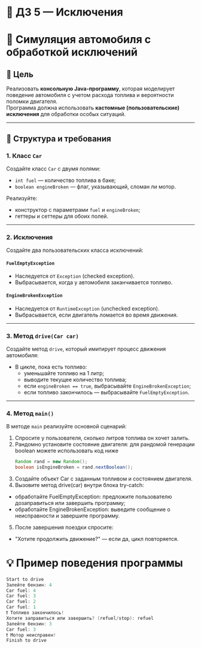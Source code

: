 # 🧠 ДЗ 5 — Исключения
# 🚗 Симуляция автомобиля с обработкой исключений

## 📌 Цель

Реализовать **консольную Java-программу**, которая моделирует поведение автомобиля с учетом расхода топлива и вероятности поломки двигателя.  
Программа должна использовать **кастомные (пользовательские) исключения** для обработки особых ситуаций.

---

## 🧱 Структура и требования

### 1. Класс `Car`

Создайте класс `Car` с двумя полями:
- `int fuel` — количество топлива в баке;
- `boolean engineBroken` — флаг, указывающий, сломан ли мотор.

Реализуйте:
- конструктор с параметрами `fuel` и `engineBroken`;
- геттеры и сеттеры для обоих полей.

---

### 2. Исключения

Создайте два пользовательских класса исключений:

#### `FuelEmptyException`
- Наследуется от `Exception` (checked exception).
- Выбрасывается, когда у автомобиля заканчивается топливо.

#### `EngineBrokenException`
- Наследуется от `RuntimeException` (unchecked exception).
- Выбрасывается, если двигатель ломается во время движения.

---

### 3. Метод `drive(Car car)`

Создайте метод `drive`, который имитирует процесс движения автомобиля:

- В цикле, пока есть топливо:
   - уменьшайте топливо на 1 литр;
   - выводите текущее количество топлива;
   - если `engineBroken == true`, выбрасывайте `EngineBrokenException`;
   - если топливо закончилось — выбрасывайте `FuelEmptyException`.

---

### 4. Метод `main()`

В методе `main` реализуйте основной сценарий:

1. Спросите у пользователя, сколько литров топлива он хочет залить.
2. Рандомно установите состояние двигателя: для рандомой генерации boolean можете использовать код ниже
   ```java
   Random rand = new Random();
   boolean isEngineBroken = rand.nextBoolean();
3. Создайте объект Car с заданным топливом и состоянием двигателя.
4. Вызовите метод drive(car) внутри блока try-catch:
- обработайте FuelEmptyException: предложите пользователю дозаправиться или завершить программу;
- обработайте EngineBrokenException: выведите сообщение о неисправности и завершите программу.
5. После завершения поездки спросите:
 - "Хотите продолжить движение?" — если да, цикл повторяется.

# 💡 Пример поведения программы
```java
Start to drive
Залейте бензин: 4
Car fuel: 4
Car fuel: 3
Car fuel: 2
Car fuel: 1
❗ Топливо закончилось!
Хотите заправиться или завершить? (refuel/stop): refuel
Залейте бензин: 3
Car fuel: 3
❗ Мотор неисправен!
Finish to drive
